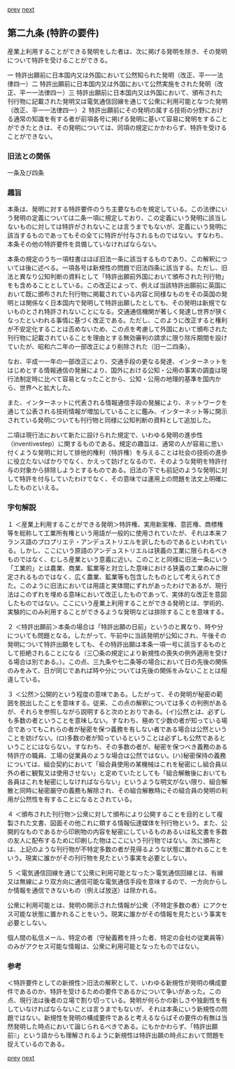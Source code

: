 [prev](/specific/markdowns/特許法/032_Mp-Ch_1-At_28.md)
[next](/specific/markdowns/特許法/034_Mp-Ch_2-At_29_2.md)
## 第二九条 (特許の要件)
産業上利用することができる発明をした者は、次に掲げる発明を除き、その発明について特許を受けることができる。

一 特許出願前に日本国内又は外国において公然知られた発明（改正、平一一法律四一）二 特許出願前に日本国内又は外国において公然実施をされた発明（改正、平一一法律四一）三 特許出願前に日本国内又は外国において、頒布された刊行物に記載された発明又は電気通信回線を通じて公衆に利用可能となつた発明（改正、平一一法律四一）２ 特許出願前にその発明の属する技術の分野における通常の知識を有する者が前項各号に掲げる発明に基いて容易に発明をすることができたときは、その発明については、同項の規定にかかわらず、特許を受けることができない。


### 旧法との関係
一条及び四条

### 趣旨
本条は、発明に対する特許要件のうち主要なものを規定している。この法律にいう発明の定義については二条一項に規定しており、この定義にいう発明に該当しないものに対しては特許がされないことは言うまでもないが、定義にいう発明に該当するものであってもその全てに特許が付与されるものではない。すなわち、本条その他の特許要件を具備していなければならない。

本条の規定のうち一項柱書はほぼ旧法一条に該当するものであり、この解釈については後に述べる。一項各号は新規性の問題で旧法四条に該当する。ただし、旧法と異なり公知判断の資料として「特許出願前外国において頒布された刊行物」をも含めることとしている。この改正によって、例えば当該特許出願前に英国において既に頒布された刊行物に掲載されている内容と同様なものをその英国の発明とは関係なく日本国内で発明して特許出願したとしても、その発明は新規でないものとされ特許されないことになる。交通通信機関が著しく発達し世界が狭くなったといわれる事情に基づく改正である。ただし、このように改正すると権利が不安定化することは否めないため、この点を考慮して外国において頒布された刊行物に記載されていることを理由とする無効審判の請求に限り除斥期間を設けていたが、昭和六二年の一部改正により削除された（旧一二四条）。

なお、平成一一年の一部改正により、交通手段の更なる発達、インターネットをはじめとする情報通信の発展により、国外における公知・公用の事実の調査は現行法制定時に比べて容易となったことから、公知・公用の地理的基準を国内から、世界へと拡大した。

また、インターネットに代表される情報通信手段の発展により、ネットワークを通じて公表される技術情報が増加していることに鑑み、インターネット等に開示されている発明についても刊行物と同様に公知判断の資料として追加した。

二項は現行法において新たに設けられた規定で、いわゆる発明の進歩性（inventivestep）に関するものである。規定の趣旨は、通常の人が容易に思い付くような発明に対して排他的権利（特許権）を与えることは社会の技術の進歩に役立たないばかりでなく、かえって妨げとなるので、そのような発明を特許付与の対象から排除しようとするものである。旧法の下でも前記のような発明に対して特許を付与していたわけでなく、その意味では運用上の問題を法文上明確にしたものといえる。


### 字句解説
１ ＜産業上利用することができる発明＞特許権、実用新案権、意匠権、商標権等を総称して工業所有権という用語が一般的に使用されていたが、それは本来フランス語のプロプリエテ・アンデュストリエルを訳したものであるといわれている。しかし、ここにいう原語のアンデュストリエルは狭義の工業に限られるべきものではなく、むしろ産業という意義に近い。このことと同様に旧法一条にいう「工業的」とは農業、商業、鉱業等と対立した意味における狭義の工業のみに限定されるものではなく、広く農業、鉱業等も包含したものとして考えられてきた。このように旧法においては用語と実体間にずれがあったわけであるが、現行法はこのずれを埋める意味において改正したものであって、実体的な改正を意図したものではない。ここにいう産業上利用することができる発明とは、学術的、実験的にのみ利用することができるような発明などは排除することを意味する。

２ ＜特許出願前＞本条の場合は「特許出願の日前」というのと異なり、時や分についても問題となる。したがって、午前中に当該発明が公知にされ、午後その発明について特許出願をしても、その特許出願は本条一項一号に該当するものとして拒絶されることになる（三〇条の規定により新規性の喪失の例外適用を受ける場合は別である。）。この点、三九条や七二条等の場合において日の先後の関係のみをみて、日が同じであれば時や分については先後の関係をみないこととは相違している。

３ ＜公然＞公開的という程度の意味である。したがって、その発明が秘密の範囲を脱出したことを意味する。従来、この点の解釈については多くの判例があるが、それらを参照しながら説明すると次のとおりである。(イ)公然とは、必ずしも多数の者ということを意味しない。すなわち、極めて少数の者が知っている場合であってもこれらの者が秘密を保つ義務を有しない者である場合は公然ということを妨げない。(ロ)多数の者が知っているということは必ずしも公然であるということにはならない。すなわち、その多数の者が、秘密を保つべき義務のある特許庁の職員、工場の従業員のような場合は公然ではない。(ハ)秘密保持の義務については、組合契約において「組合員使用の某機械はこれを秘密にし組合員以外の者に観覧又は使用させない」と定めていたとしても「組合解散後においても各員はこれを秘密にしなければならない」というような明文がない限り、組合解散と同時に秘密厳守の義務も解除され、その組合解散時にその組合員の発明の利用が公然性を有することになるとされている。

４ ＜頒布された刊行物＞公衆に対して頒布により公開することを目的として複製された文書、図面その他これに類する情報伝達媒体を刊行物という。また、公開的なものであるから印刷物の内容を秘密にしているものあるいは私文書を多数の友人に配布するために印刷した物はここにいう刊行物ではない。次に頒布とは、上記のような刊行物が不特定多数の者が見得るような状態に置かれることをいう。現実に誰かがその刊行物を見たという事実を必要としない。

５ ＜電気通信回線を通じて公衆に利用可能となった＞電気通信回線とは、有線又は無線により双方向に通信可能な電気通信手段を意味するので、一方向からしか情報を通信できないもの（例えば放送）は除かれる。

公衆に利用可能とは、発明の開示された情報が公衆（不特定多数の者）にアクセス可能な状態に置かれることをいう。現実に誰かがその情報を見たという事実を必要としない。

個人間の私信メール、特定の者（守秘義務を持った者、特定の会社の従業員等）のみがアクセス可能な情報は、公衆に利用可能となったものではない。


### 参考
＜特許要件としての新規性＞旧法の解釈として、いわゆる新規性が発明の構成要件であるのか、特許を受けるための要件であるかについて争いがあった。この点、現行法は後者の立場で割り切っている。発明が何らかの新しさや独創性を有していなければならないことは言うまでもないが、それは本条にいう新規性の問題ではない。新規性を発明の構成要件であると考えるならばその要件の有無は当然発明した時点において論じられるべきである。にもかかわらず、「特許出願前⁝⁝」という語からも理解されるように新規性は特許出願の時点において問題を捉えているのである。


[prev](/specific/markdowns/特許法/032_Mp-Ch_1-At_28.md)
[next](/specific/markdowns/特許法/034_Mp-Ch_2-At_29_2.md)